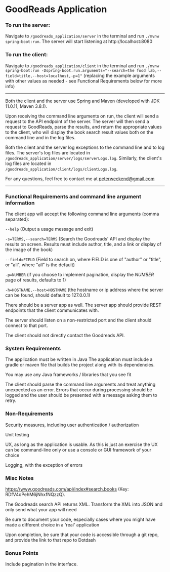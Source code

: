 # GoodReads Application

### To run the server: 
Navigate to `/goodreads_application/server` in the terminal and run `./mvnw spring-boot:run`. The server will start listening at http://localhost:8080
### To run the client: 
Navigate to `/goodreads_application/client` in the terminal and run `./mvnw spring-boot:run -Dspring-boot.run.arguments="--search=the food lab,--field=title,--host=localhost,-p=1"` (replacing the example arguments with other values as needed - see Functional Requirements below for more info)
<hr/>

Both the client and the server use Spring and Maven (developed with JDK 11.0.11, Maven 3.8.1).

Upon receiving the command line arguments on run, the client will send a request to the API endpoint of the server. The server will then send a request to GoodReads, parse the results, and return the appropriate values to the client, who will display the book search result values both on the command line and in the log files.

Both the client and the server log exceptions to the command line and to log files. 
The server's log files are located in `/goodreads_application/server/logs/serverLogs.log`. Similarly, the client's log files are located in `/goodreads_application/client/logs/clientLogs.log`.

For any questions, feel free to contact me at peterweckend@gmail.com

<hr/>

### Functional Requirements and command line argument information

The client app will accept the following command line arguments (comma separated):

`--help` (Output a usage message and exit)

`-s=TERMS,--search=TERMS` (Search the Goodreads' API and display the results on screen.
Results must include author, title, and a link or display of the image of the book)

`--field=FIELD` (Field to search on, where FIELD is one of "author" or "title", or "all", where "all" is the default)

`-p=NUMBER` (if you choose to implement pagination, display the _NUMBER_ page of results, defaults to 1)

`-h=HOSTNAME,--host=HOSTNAME` (the hostname or ip address where the server can be found, should default to 127.0.0.1)

There should be a server app as well. The server app should provide REST endpoints that the client communicates with. 

The server should listen on a non-restricted port and the client should connect to that port.

The client should not directly contact the Goodreads API.

### System Requirements

The application must be written in Java
The application must include a gradle or maven file that builds the project along with its dependencies.

You may use any Java frameworks / libraries that you see fit

The client should parse the command line arguments and treat anything unexpected as an error. Errors that occur during processing should be logged and the user should be presented with a message asking them to retry.

### Non-Requirements

Security measures, including user authentication / authorization

Unit testing

UX, as long as the application is usable.  As this is just an exercise the UX can be command-line only or use a console or
  GUI framework of your choice

Logging, with the exception of errors

### Misc Notes

https://www.goodreads.com/api/index#search.books (Key: RDfV4oPehM6jNhxfNQzzQ).

The Goodreads search API returns XML. Transform the XML into JSON and only send what your app will need

Be sure to document your code, especially cases where you might have made a different choice in a 'real' application

Upon completion, be sure that your code is accessible through a git repo, and provide the link to that repo to Dotdash

### Bonus Points

Include pagination in the interface.
